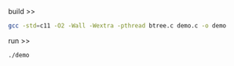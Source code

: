 
build >> 
```bash
gcc -std=c11 -O2 -Wall -Wextra -pthread btree.c demo.c -o demo
```

run >>
```bash
./demo
```


